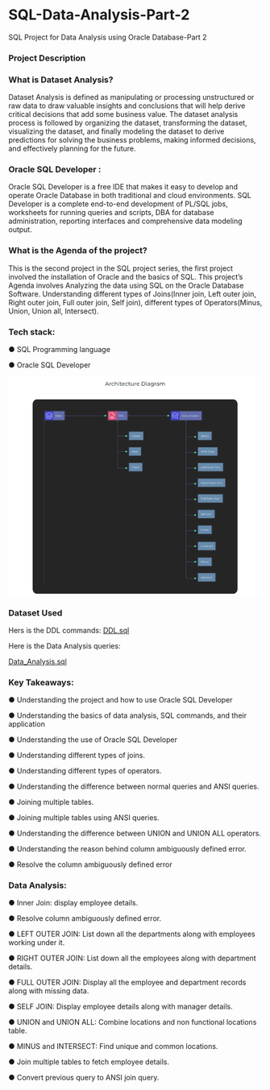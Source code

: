 # SQL-Data-Analysis-Part-2
SQL Project for Data Analysis using Oracle Database-Part 2

### Project Description

### What is Dataset Analysis? 
Dataset Analysis is defined as manipulating or processing unstructured or raw data to draw valuable insights and conclusions that will help derive critical decisions that add some business value. The dataset analysis process is followed by organizing the dataset, transforming the dataset, visualizing the dataset, and finally modeling the dataset to derive predictions for solving the business problems, making informed decisions, and effectively planning for the future.

### Oracle SQL Developer :
Oracle SQL Developer is a free IDE that makes it easy to develop and operate Oracle Database in both traditional and cloud environments. SQL Developer is a complete end-to-end development of PL/SQL jobs, worksheets for running queries and scripts,  DBA  for database administration, reporting interfaces and comprehensive data modeling output.

### What is the Agenda of the project? 
This is the second project in the SQL project series, the first project involved the installation of Oracle and the basics of SQL. This project’s Agenda involves Analyzing the data using SQL on the Oracle Database Software. Understanding different types of Joins(Inner join, Left outer join, Right outer join, Full outer join, Self join), different types of Operators(Minus, Union, Union all, Intersect). 

### Tech stack:  
● SQL Programming language

● Oracle SQL Developer

![Screenshot of a comment on a GitHub issue showing an image, added in the Markdown, of an Octocat smiling and raising a tentacle.](Architecture.png)


### Dataset Used

Hers is the DDL commands: [DDL.sql](https://github.com/Raghuraj-DataEngineer/SQL-Data-Analysis-Part-2/blob/main/DDL.sql)

Here is the Data Analysis queries:

[Data_Analysis.sql](https://github.com/Raghuraj-DataEngineer/SQL-Data-Analysis-Part-2/blob/main/Data_Analysis.sql)


### Key Takeaways:

● Understanding the project and how to use Oracle SQL Developer

● Understanding the basics of data analysis, SQL commands, and their application

● Understanding the use of Oracle SQL Developer

● Understanding different types of joins.

● Understanding different types of operators.

● Understanding the difference between normal queries and ANSI queries.

● Joining multiple tables.

● Joining multiple tables using ANSI queries.

● Understanding the difference between UNION and UNION ALL operators.

● Understanding the reason behind column ambiguously defined error.

● Resolve the column ambiguously defined error


### Data Analysis:

● Inner Join: display employee details.

● Resolve column ambiguously defined error.

● LEFT OUTER JOIN: List down all the departments along with employees working under it.

● RIGHT OUTER JOIN: List down all the employees along with department details.

● FULL OUTER JOIN: Display all the employee and department records along with missing data.

● SELF JOIN: Display employee details along with manager details.

● UNION and UNION ALL: Combine locations and non functional locations table.

● MINUS and INTERSECT: Find unique and common locations.

● Join multiple tables to fetch employee details.

● Convert previous query to ANSI join query.
